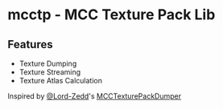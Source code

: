 # mcctp - MCC Texture Pack Lib

## Features
- Texture Dumping
- Texture Streaming
- Texture Atlas Calculation

Inspired by [@Lord-Zedd](https://github.com/Lord-Zedd)'s [MCCTexturePackDumper](https://github.com/Lord-Zedd/MCCTexturePackDumper)
